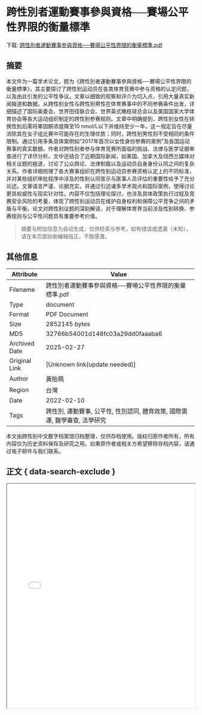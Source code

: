 # 跨性別者運動賽事參與資格──賽場公平性界限的衡量標準

<!-- tcd_download_link -->
下载: [跨性別者運動賽事參與資格──賽場公平性界限的衡量標準.pdf](跨性別者運動賽事參與資格──賽場公平性界限的衡量標準.pdf)
<!-- tcd_download_link_end -->

## 摘要

<!-- tcd_abstract -->
本文件为一篇学术论文，题为《跨性別者運動賽事參與資格──賽場公平性界限的衡量標準》，其主要探讨了跨性别运动员在各类体育竞赛中参与资格的认定问题，以及由此引发的公平性争议。文章以细致的观察和评介为切入点，引用大量真实新闻报道和数据，从跨性别女性与跨性别男性在体育赛事中的不同参赛条件出发，详细描述了国际奥委会、世界田径联合会、世界英式橄榄球总会以及美国国家大学体育协会等各大运动组织制定的跨性别参赛规则。文章中明确提到，跨性别女性在转换性别后需将睪固酮浓度降至10 nmol/L以下并维持至少一年，这一规定旨在尽量消除其在女子组比赛中可能存在的生理优势；同时，跨性别男性则不受相同的条件限制。通过引用多条具体案例如“2017年首次以女性身份参赛的案例”及各国运动赛事的真实数据，作者对跨性别者参与体育竞赛所面临的挑战、法律与医学证据审查进行了详尽分析。文中还结合了近期国际新闻，如美国、加拿大及纽西兰媒体对相关议题的报道，讨论了公众舆论、法律制裁以及运动员自身身份认同之间的复杂关系。作者详细梳理了各大赛事组织在跨性别运动员参赛资格认定上的不同标准，并对某些组织审批程序中涉及的性别认同宣示与医事人员评估的重要性给予了充分论述。文章语言严谨、论据充实，并通过引述诸多学术观点和国际案例，使得讨论更具权威性与现实针对性。内容不仅包括理论探讨，也涉及具体政策执行过程及竞赛安全风险的考量，体现了跨性别运动员在维护自身权利和保障公平竞争之间的矛盾与平衡。论文对跨性别议题的深刻解读，对于理解体育界当前涉及性别转换、参赛规则与公平性问题具有重要参考价值。

<!-- tcd_abstract_end -->

> 摘要与附加信息为自动生成，仅供检索与参考。如有错误或遗漏（未知），请在本页面协助编辑指正，不胜感激。

## 其他信息

| Attribute       | Value                                  |
|-----------------|----------------------------------------|
| Filename        | 跨性別者運動賽事參與資格──賽場公平性界限的衡量標準.pdf                             |
| Type            | document                                 |
| Format          | PDF Document                               |
| Size            | 2852145 bytes                           |
| MD5             | 32766b54001d148fc03a29dd0faaaba6                                  |
| Archived Date   | 2025-02-27                             |
| Original Link   | [Unknown link(update needed)]                         |
| Author          | 黃貽珮                               |
| Region          | 台灣                               |
| Date            | 2022-02-10                                 |
| Tags            | 跨性別, 運動賽事, 公平性, 性別認同, 體育政策, 國際奧運, 醫學審查, 法學研究                                 |

本文由跨性别中文数字档案馆归档整理，仅供存档使用。版权归原作者所有，所有内容仅为历史资料保存及研究之用。如果原作者或相关方希望移除存档内容，请通过电子邮件与我们联系。

## 正文 { data-search-exclude }

<!-- tcd_main_text -->
<iframe src="../跨性別者運動賽事參與資格──賽場公平性界限的衡量標準.pdf" width="100%" height="600px">
    <p>无法显示PDF，请下载查看。</p>
</iframe>
<!-- tcd_main_text_end -->

